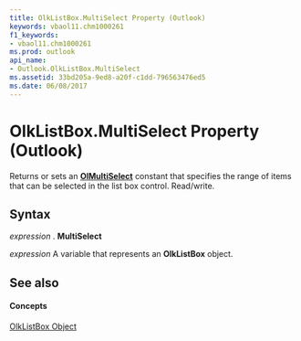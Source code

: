 ```yaml
---
title: OlkListBox.MultiSelect Property (Outlook)
keywords: vbaol11.chm1000261
f1_keywords:
- vbaol11.chm1000261
ms.prod: outlook
api_name:
- Outlook.OlkListBox.MultiSelect
ms.assetid: 33bd205a-9ed8-a20f-c1dd-796563476ed5
ms.date: 06/08/2017
---
```



# OlkListBox.MultiSelect Property (Outlook)

Returns or sets an **[OlMultiSelect](olmultiselect-enumeration-outlook.md)** constant that specifies the range of items that can be selected in the list box control. Read/write.


## Syntax

 _expression_ . **MultiSelect**

 _expression_ A variable that represents an **OlkListBox** object.


## See also


#### Concepts


[OlkListBox Object](olklistbox-object-outlook.md)

